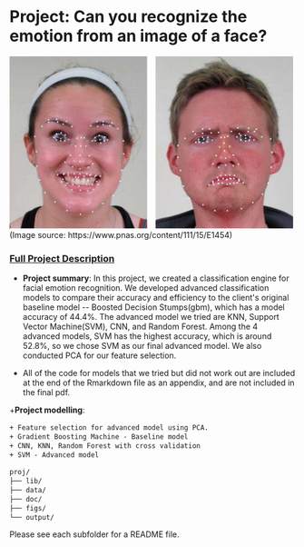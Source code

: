 # Project: Can you recognize the emotion from an image of a face? 
<img src="figs/CE.jpg" alt="Compound Emotions" width="500"/>
(Image source: https://www.pnas.org/content/111/15/E1454)

### [Full Project Description](doc/project3_desc.md)


+ **Project summary**: 
In this project, we created a classification engine for facial emotion recognition.
We developed advanced classification models to compare their accuracy and efficiency to the client's original baseline model -- Boosted Decision Stumps(gbm), which has a model accuracy of 44.4\%. The advanced model we tried are KNN, Support Vector Machine(SVM), CNN, and Random Forest. Among the 4 advanced models, SVM has the highest accuracy, which is around 52.8\%, so we chose SVM as our final advanced model.  We also conducted PCA for our feature selection.  

* All of the code for models that we tried but did not work out are included at the end of the Rmarkdown file as an appendix, and are not included in the final pdf.
	
+**Project modelling**:  

	+ Feature selection for advanced model using PCA.
	+ Gradient Boosting Machine - Baseline model
	+ CNN, KNN, Random Forest with cross validation
	+ SVM - Advanced model
```
proj/
├── lib/
├── data/
├── doc/
├── figs/
└── output/
```

Please see each subfolder for a README file.

